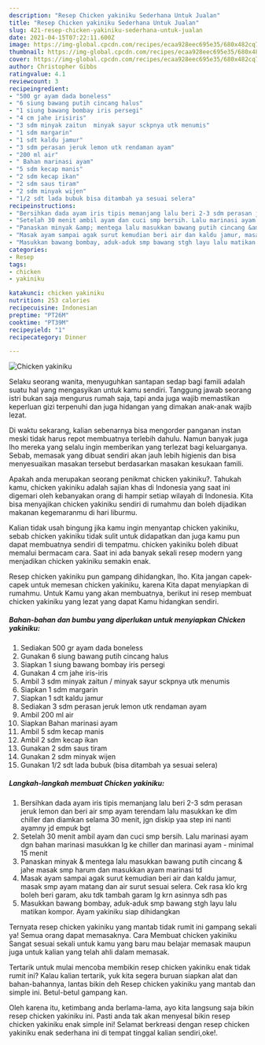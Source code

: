 ```yaml
---
description: "Resep Chicken yakiniku Sederhana Untuk Jualan"
title: "Resep Chicken yakiniku Sederhana Untuk Jualan"
slug: 421-resep-chicken-yakiniku-sederhana-untuk-jualan
date: 2021-04-15T07:22:11.600Z
image: https://img-global.cpcdn.com/recipes/ecaa928eec695e35/680x482cq70/chicken-yakiniku-foto-resep-utama.jpg
thumbnail: https://img-global.cpcdn.com/recipes/ecaa928eec695e35/680x482cq70/chicken-yakiniku-foto-resep-utama.jpg
cover: https://img-global.cpcdn.com/recipes/ecaa928eec695e35/680x482cq70/chicken-yakiniku-foto-resep-utama.jpg
author: Christopher Gibbs
ratingvalue: 4.1
reviewcount: 3
recipeingredient:
- "500 gr ayam dada boneless"
- "6 siung bawang putih cincang halus"
- "1 siung bawang bombay iris persegi"
- "4 cm jahe irisiris"
- "3 sdm minyak zaitun  minyak sayur sckpnya utk menumis"
- "1 sdm margarin"
- "1 sdt kaldu jamur"
- "3 sdm perasan jeruk lemon utk rendaman ayam"
- "200 ml air"
- " Bahan marinasi ayam"
- "5 sdm kecap manis"
- "2 sdm kecap ikan"
- "2 sdm saus tiram"
- "2 sdm minyak wijen"
- "1/2 sdt lada bubuk bisa ditambah ya sesuai selera"
recipeinstructions:
- "Bersihkan dada ayam iris tipis memanjang lalu beri 2-3 sdm perasan jeruk lemon dan beri air smp ayam terendam lalu masukkan ke dlm chiller dan diamkan selama 30 menit, jgn diskip yaa step ini nanti ayamny jd empuk bgt"
- "Setelah 30 menit ambil ayam dan cuci smp bersih. Lalu marinasi ayam dgn bahan marinasi masukkan lg ke chiller dan marinasi ayam  minimal 15 menit"
- "Panaskan minyak &amp; mentega lalu masukkan bawang putih cincang &amp; jahe masak smp harum dan masukkan ayam marinasi td"
- "Masak ayam sampai agak surut kemudian beri air dan kaldu jamur, masak smp ayam matang dan air surut sesuai selera. Cek rasa klo krg boleh beri garam, aku tdk tambah garam lg krn asinnya sdh pas"
- "Masukkan bawang bombay, aduk-aduk smp bawang stgh layu lalu matikan kompor. Ayam yakiniku siap dihidangkan"
categories:
- Resep
tags:
- chicken
- yakiniku

katakunci: chicken yakiniku 
nutrition: 253 calories
recipecuisine: Indonesian
preptime: "PT26M"
cooktime: "PT39M"
recipeyield: "1"
recipecategory: Dinner

---
```



![Chicken yakiniku](https://img-global.cpcdn.com/recipes/ecaa928eec695e35/680x482cq70/chicken-yakiniku-foto-resep-utama.jpg)

Selaku seorang wanita, menyuguhkan santapan sedap bagi famili adalah suatu hal yang mengasyikan untuk kamu sendiri. Tanggung jawab seorang istri bukan saja mengurus rumah saja, tapi anda juga wajib memastikan keperluan gizi terpenuhi dan juga hidangan yang dimakan anak-anak wajib lezat.

Di waktu  sekarang, kalian sebenarnya bisa mengorder panganan instan meski tidak harus repot membuatnya terlebih dahulu. Namun banyak juga lho mereka yang selalu ingin memberikan yang terlezat bagi keluarganya. Sebab, memasak yang dibuat sendiri akan jauh lebih higienis dan bisa menyesuaikan masakan tersebut berdasarkan masakan kesukaan famili. 



Apakah anda merupakan seorang penikmat chicken yakiniku?. Tahukah kamu, chicken yakiniku adalah sajian khas di Indonesia yang saat ini digemari oleh kebanyakan orang di hampir setiap wilayah di Indonesia. Kita bisa menyajikan chicken yakiniku sendiri di rumahmu dan boleh dijadikan makanan kegemaranmu di hari liburmu.

Kalian tidak usah bingung jika kamu ingin menyantap chicken yakiniku, sebab chicken yakiniku tidak sulit untuk didapatkan dan juga kamu pun dapat membuatnya sendiri di tempatmu. chicken yakiniku boleh dibuat memalui bermacam cara. Saat ini ada banyak sekali resep modern yang menjadikan chicken yakiniku semakin enak.

Resep chicken yakiniku pun gampang dihidangkan, lho. Kita jangan capek-capek untuk memesan chicken yakiniku, karena Kita dapat menyiapkan di rumahmu. Untuk Kamu yang akan membuatnya, berikut ini resep membuat chicken yakiniku yang lezat yang dapat Kamu hidangkan sendiri.

<!--inarticleads1-->

##### Bahan-bahan dan bumbu yang diperlukan untuk menyiapkan Chicken yakiniku:

1. Sediakan 500 gr ayam dada boneless
1. Gunakan 6 siung bawang putih cincang halus
1. Siapkan 1 siung bawang bombay iris persegi
1. Gunakan 4 cm jahe iris-iris
1. Ambil 3 sdm minyak zaitun / minyak sayur sckpnya utk menumis
1. Siapkan 1 sdm margarin
1. Siapkan 1 sdt kaldu jamur
1. Sediakan 3 sdm perasan jeruk lemon utk rendaman ayam
1. Ambil 200 ml air
1. Siapkan  Bahan marinasi ayam
1. Ambil 5 sdm kecap manis
1. Ambil 2 sdm kecap ikan
1. Gunakan 2 sdm saus tiram
1. Gunakan 2 sdm minyak wijen
1. Gunakan 1/2 sdt lada bubuk (bisa ditambah ya sesuai selera)




<!--inarticleads2-->

##### Langkah-langkah membuat Chicken yakiniku:

1. Bersihkan dada ayam iris tipis memanjang lalu beri 2-3 sdm perasan jeruk lemon dan beri air smp ayam terendam lalu masukkan ke dlm chiller dan diamkan selama 30 menit, jgn diskip yaa step ini nanti ayamny jd empuk bgt
1. Setelah 30 menit ambil ayam dan cuci smp bersih. Lalu marinasi ayam dgn bahan marinasi masukkan lg ke chiller dan marinasi ayam  - minimal 15 menit
1. Panaskan minyak &amp; mentega lalu masukkan bawang putih cincang &amp; jahe masak smp harum dan masukkan ayam marinasi td
1. Masak ayam sampai agak surut kemudian beri air dan kaldu jamur, masak smp ayam matang dan air surut sesuai selera. Cek rasa klo krg boleh beri garam, aku tdk tambah garam lg krn asinnya sdh pas
1. Masukkan bawang bombay, aduk-aduk smp bawang stgh layu lalu matikan kompor. Ayam yakiniku siap dihidangkan




Ternyata resep chicken yakiniku yang mantab tidak rumit ini gampang sekali ya! Semua orang dapat memasaknya. Cara Membuat chicken yakiniku Sangat sesuai sekali untuk kamu yang baru mau belajar memasak maupun juga untuk kalian yang telah ahli dalam memasak.

Tertarik untuk mulai mencoba membikin resep chicken yakiniku enak tidak rumit ini? Kalau kalian tertarik, yuk kita segera buruan siapkan alat dan bahan-bahannya, lantas bikin deh Resep chicken yakiniku yang mantab dan simple ini. Betul-betul gampang kan. 

Oleh karena itu, ketimbang anda berlama-lama, ayo kita langsung saja bikin resep chicken yakiniku ini. Pasti anda tak akan menyesal bikin resep chicken yakiniku enak simple ini! Selamat berkreasi dengan resep chicken yakiniku enak sederhana ini di tempat tinggal kalian sendiri,oke!.

